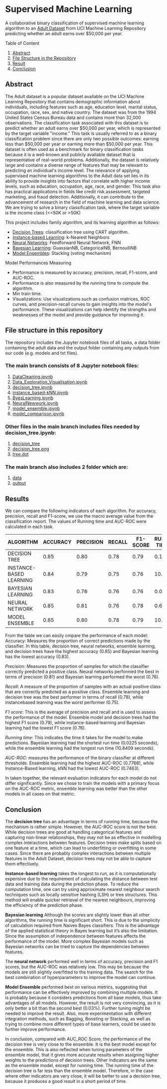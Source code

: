 # Supervised Machine Learning

A collaborative binary classification of supervised machine learning algorithm to an [Adult Dataset](https://archive.ics.uci.edu/dataset/2/adult) from UCI Machine Learning Repository predicting whether an adult earns over $50,000 per year.

Table of Content
1. [Abstract](https://github.com/AlinZohari/ML-Adult/tree/main?tab=readme-ov-file#abstract)
2. [File Structure in the Repository](https://github.com/AlinZohari/ML-Adult/tree/main?tab=readme-ov-file#file-structure-in-this-repository)
3. [Result](https://github.com/AlinZohari/ML-Adult/tree/main?tab=readme-ov-file#results)
4. [Conclusion](https://github.com/AlinZohari/ML-Adult/tree/main?tab=readme-ov-file#conclusion)

## Abstract
The Adult dataset is a popular dataset available on the UCI Machine Learning Repository that contains
demographic information about individuals, including features such as age, education level, marital status,
occupation, race, sex, and native country. The dataset was from the 1994 United States Census Bureau data and
contains more than 32,000 observations.
The classification task associated with this dataset is to predict whether an adult earns over $50,000 per year,
which is represented by the target variable "income." This task is usually referred to as a binary classification
problem since there are only two possible outcomes: earning less than $50,000 per year or earning more than
$50,000 per year.
This dataset is often used as a benchmark for binary classification tasks because it is a well-known and publicly
available dataset that is representative of real-world problems. Additionally, the dataset is relatively large and
contains a diverse range of features that may be relevant to predicting an individual's income level.
The relevance of applying supervised machine learning algorithms to the Adult data set lies in its ability to provide
insights into factors that correlate with higher income levels, such as education, occupation, age, race, and gender.
This task also has practical applications in fields like credit risk assessment, targeted marketing, and fraud
detection. Additionally, it can contribute to the advancement of research in the field of machine learning and data
science.
We are trying to solve a binary classification task, where the target variable is the income class (<=50K or >50K)

This project includes family algorithm, and its learning algorithm as follows:

- [Decision Trees](https://github.com/AlinZohari/ML-Adult/blob/main/decision_tree.ipynb): classification tree using CART algorithm. 
- [Instance-based Learning](https://github.com/AlinZohari/ML-Adult/blob/main/instance_based-kNN.ipynb): k-Nearest Neighbors 
- [Neural Networks](https://github.com/AlinZohari/ML-Adult/blob/main/NeuralNetwork.ipynb): Feedforward Neural Network, FNN 
- [Bayesian Learning](https://github.com/AlinZohari/ML-Adult/blob/main/ByesLearning.ipynb): GuassianNB, CategoricalNB, BernoulliNB 
- [Model Ensembles](https://github.com/AlinZohari/ML-Adult/blob/main/model_ensemble.ipynb): Stacking (voting mechanism)

Model Performances Measuring

- Performance is measured by accuracy, precision, recall, F1-score, and AUC-ROC.
- Performance is also measured by the running time to compute the algorithm.
- Min train time.
- Visualizations: Use visualizations such as confusion matrices, ROC curves, and precision-recall
curves to gain insights into the model's performance. These visualizations can help identify the
strengths and weaknesses of the model and provide guidance for improving it.

## File structure in this repository
The repository includes the Jupyter notebook files of all tasks, a data folder containing the adult data and the
output folder containing any outputs from our code (e.g. models and txt files).
### The main branch consists of 8 Jupyter notebook files:
  1. [DataCleaning.ipynb](https://github.com/AlinZohari/ML-Adult/blob/main/DataCleaning.ipynb)
  2. [Data_Exploration_Visualisation.ipynb](https://github.com/AlinZohari/ML-Adult/blob/main/DataCleaning.ipynb)
  3. [decision_tree.ipynb](https://github.com/AlinZohari/ML-Adult/blob/main/decision_tree.ipynb)
  4. [instance_based-kNN.ipynb](https://github.com/AlinZohari/ML-Adult/blob/main/instance_based-kNN.ipynb)
  5. [ByesLearning.ipynb](https://github.com/AlinZohari/ML-Adult/blob/main/ByesLearning.ipynb)
  6. [NeuralNewwork.ipynb](https://github.com/AlinZohari/ML-Adult/blob/main/NeuralNetwork.ipynb)
  7. [model_ensemble.ipynb](https://github.com/AlinZohari/ML-Adult/blob/main/model_ensemble.ipynb)
  8. [model_comparison.ipynb](https://github.com/AlinZohari/ML-Adult/blob/main/model_comparison.ipynb)
### Other files in the main branch includes files needed by decision_tree.ipynb:
  1. [decision_tree](https://github.com/AlinZohari/ML-Adult/blob/main/decision_tree)
  2. [decision_tree.png](https://github.com/AlinZohari/ML-Adult/blob/main/decision_tree.png)
  3. [tree.dot](https://github.com/AlinZohari/ML-Adult/blob/main/tree.dot)
### The main branch also includes 2 folder which are:
  1. [data](https://github.com/AlinZohari/ML-Adult/tree/main/data)
  2. [output](https://github.com/AlinZohari/ML-Adult/tree/main/output)

## Results
We can compare the following indicators of each algorithm. For accuracy, precision, recall and F1-score, we use
the macro average value from the classification report. The values of Running time and AUC-ROC were
calculated in each task.

| ALGORITHM              | ACCURACY | PRECISION | RECALL | F1-SCORE | RUNNING TIME (s) | AUC-ROC |
|------------------------|----------|-----------|--------|----------|------------------|---------|
| DECISION TREE          | 0.85     | 0.80      | 0.78   | 0.79     | 0.1007           | 0.7465  |
| INSTANCE-BASED LEARNING| 0.84     | 0.79      | 0.75   | 0.76     | 10.6831          | 0.7463  |
| BAYESIAN LEARNING      | 0.83     | 0.76      | 0.76   | 0.76     | 0.0225           | 0.7647  |
| NEURAL NETWORK         | 0.85     | 0.81      | 0.76   | 0.78     | 0.6456           | 0.7554  |
| MODEL ENSEMBLE         | 0.85     | 0.80      | 0.78   | 0.79     | 10.8409          | 0.7768  |

From the table we can easily cmpare the performance of each model:
Accuracy: Measures the proportion of correct predictions made by the classifier. In this table, decision tree,
neural networks, ensemble learning, and decision trees have the highest accuracy (0.85) and Bayesian learning
has the lowest accuracy (0.83).

*Precision*: Measures the proportion of samples for which the classifier correctly predicted a positive class. Neural
networks performed the best in terms of precision (0.81) and Bayesian learning performed the worst (0.76).

*Recall*: A measure of the proportion of samples with an actual positive class that are correctly predicted as a
positive class. Ensemble learning and decision tree was the best performer in terms of recall (0.78), while instancebased
learning was the worst performer (0.75).

*F1 score*: This is the average of precision and recall and is used to assess the performance of the model. Ensemble
model and decision trees had the highest F1 score (0.79), while instance-based learning and Bayesian learning
had the lowest F1 score (0.76).

*Running time*: This indicates the time it takes for the model to make predictions. Bayesian learning had the
shortest run time (0.0225 seconds), while the ensemble learning had the longest run time (10.8409 seconds).

*AUC-ROC*: measures the performance of the binary classifier at different thresholds. Ensemble learning had the
highest AUC-ROC (0.7768), while Instance-Based learning, kNN had the lowest AUC-ROC (0.7463).

In taken together, the relevant evaluation indicators for each model do not differ significantly. Since we chose to
train the models with a primary focus on the AUC-ROC metric, ensemble learning was better than the other
models in all cases on that metric.

## Conclusion

The **decision tree** has an advantage in terms of running time, because the mechanism is rather simple. However,
the AUC-ROC score is not the best. While decision trees are good at handling categorical features and capturing
non-linear relationships, they may not be as effective in modelling complex interactions between features.
Decision trees make splits based on one feature at a time, which can lead to underfitting or overfitting in some
cases. Since there are probably complex interactions between multiple features in the Adult Dataset, decision
trees may not be able to capture them effectively.

**Instance-based learning** takes the longest to run, as it is computationally expensive due to the requirement of
calculating the distance between test data and training data during the prediction phase. To reduce the computation
time, one can try using approximate nearest neighbour search techniques such as locally sensitive hashing (LSH)
or tree structures. This method will enable quicker retrieval of the nearest neighbours, improving the efficiency
of the prediction phase.

**Bayesian learning** Although the scores are slightly lower than all other algorithms, the running time is significant
short. This is due to the simplicity of calculation required from Naives Bayes classifiers. This is the advantage of
the applied statistical theory in Bayes learning but it’s also the limitation. Since the assumption of independence
between features affects the performance of the model. More complex Bayesian models such as Bayesian
networks can be tried to capture the dependencies between features.

The **neural network** performed well in terms of accuracy, precision and F1 scores, but the AUC-ROC was
relatively low. This may be because the models are still slightly overfitted to the training data. The search for the
best combination of hyperparameters to improve the model can continue.

**Model Ensemble** performed best on various metrics, suggesting that performance can be effectively improved
by combining multiple models. It is probably because it considers predictions from all base models, thus take
advantages of all models. However, the result is not very convincing, as it is only better a bit than the second best
(0.03%). Further tuning might be needed to improve the result. Also, more experimentation with different
integration methods, such as Bagging, Boosting or Stacking, as well as trying to combine more different types of
base learners, could be used to further improve performance.

In conclusion, compared with AUC_ROC Score, the performance of the decision tree is very close to the ensemble.
It is the best model except for the ensemble. This is also reflected when tuning parameters of the ensemble model,
that it gives more accurate results when assigning higher weights to the predictions of decision trees. Other
indicators are the same as the ensemble model, except for running time. The running time of the decision tree is
far less than the ensemble model. Therefore, in the case where other indicators are very close, it will be better to
use a decision tree, because it produces a good result in a short period of time.


